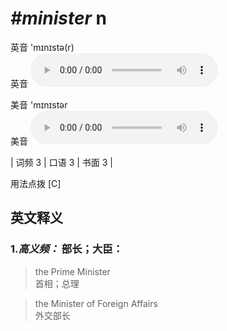 # ***\#minister*** n
英音 'mɪnɪstə(r)  
英音
<audio src="./media/minister-B.aac" controls="controls"></audio>

美音 'mɪnɪstər  
美音
<audio src="./media/minister.aac" controls="controls"></audio>



| 词频 3 | 口语 3 | 书面 3 |  

用法点拨  [C]

英文释义
---
### 1.*高义频：* **部长；大臣：**  

 > the Prime Minister   
 > 首相；总理    

 > the Minister of Foreign Affairs   
 > 外交部长    


